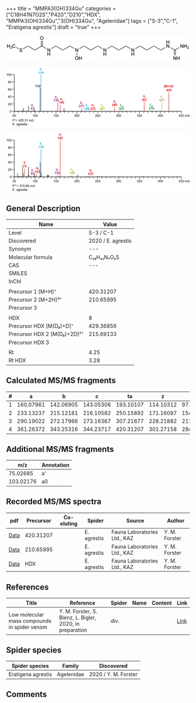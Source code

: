 +++
title = "MMPA3(OH)334Gu"
categories = ["C18H41N7O2S","P420","D210","HDX",
"MMPA3(OH)334Gu","3(OH)334Gu",
"Agelenidae"]
tags = ["S-3","C-1",
"Eratigena agrestis"]
draft = "true"
+++

![](/img/MMPA3(OH)334Gu.png)

![](/img_MSMS/420_MMPA3(OH)334Gu_Ea.png?classes=border)

![](/img_MSMS/420_MMPA3(OH)334Gu_Ea_2.png?classes=border)

## General Description

| Name                       | Value              |
|----------------------------|--------------------|
| Level                      | S-3 / C-1          |
| Discovered                 | 2020 / E. agrestis |
| Synonym                    | ---                |
| Molecular formula          | C₁₈H₄₁N₇O₂S                   |
| CAS                        | ---                |
| SMILES |   |
| InChI  |   |
|                            |                    |
| Precursor 1 [M+H]⁺         | 420.31207                   |
| Precursor 2 [M+2H]²⁺       | 210.65995                   |
| Precursor 3                |                    |
|                            |                    |
| HDX                        | 8                   |
| Precursor HDX   [M(D₈)+D]⁺   | 429.36856                   |
| Precursor HDX 2 [M(D₈)+2D]²⁺ | 215.69133                   |
| Precursor HDX 3            |                    |
|                            |                    |
| Rt                         | 4.25                   |
| Rt HDX                     | 3.28                   |

## Calculated MS/MS fragments

| # | a         | b         | c         | ta        | z         | y         | tz        |
|---|-----------|-----------|-----------|-----------|-----------|-----------|-----------|
| 1 | 160.07961 | 142.06905 | 143.05306 | 193.10107 | 114.10312 | 97.07657 | 131.12967 |
| 2 | 233.13237 | 215.12181 | 216.10582 | 250.15892 | 171.16097 | 154.13442 | 188.18752 |
| 3 | 290.19022 | 272.17966 | 273.16367 | 307.21677 | 228.21882 | 211.19227 | 261.24028 |
| 4 | 361.26372 | 343.25316 | 344.23717 | 420.31207 | 301.27158 | 284.24503 | 318.29813 |

## Additional MS/MS fragments

| m/z | Annotation |
|-----|------------|
| 75.02685    | a'           |
| 103.02176    | a0           |

## Recorded MS/MS spectra

| pdf                                             | Precursor | Co-eluting | Spider      | Source                       | Author        |
|-------------------------------------------------|-----------|------------|-------------|------------------------------|---------------|
| [Data](/pdf/E-agrestis/420_MMPA3(OH)334Gu_Ea.pdf)   | 420.31207 |            | E. agrestis | Fauna Laboratories Ltd., KAZ | Y. M. Forster |
| [Data](/pdf/E-agrestis/420_MMPA3(OH)334Gu_Ea_2.pdf)   | 210.65995 |            | E. agrestis | Fauna Laboratories Ltd., KAZ | Y. M. Forster |
| [Data](/pdf/E-agrestis/420_MMPA3(OH)334Gu_Ea_HDX.pdf)   | HDX |            | E. agrestis | Fauna Laboratories Ltd., KAZ | Y. M. Forster |


## References

| Title | Reference | Spider | Name | Content | Link |
|-------|-----------|--------|------|---------|------|
| Low molecular mass compounds in spider venom      | Y. M. Forster, S. Bienz, L. Bigler, 2020, in preparation          | div.       |   |   | [Link](unknown) |

## Spider species

| Spider species     | Family     | Discovered           |
|--------------------|------------|----------------------|
| Eratigena agrestis | Agelenidae | 2020 / Y. M. Forster |

## Comments